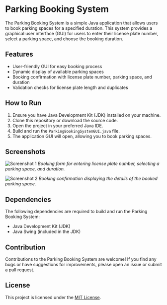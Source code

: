 # Parking Booking System

The Parking Booking System is a simple Java application that allows users to book parking spaces for a specified duration. This system provides a graphical user interface (GUI) for users to enter their license plate number, select a parking space, and choose the booking duration.

## Features

- User-friendly GUI for easy booking process
- Dynamic display of available parking spaces
- Booking confirmation with license plate number, parking space, and duration
- Validation checks for license plate length and duplicates

## How to Run

1. Ensure you have Java Development Kit (JDK) installed on your machine.
2. Clone this repository or download the source code.
3. Open the project in your preferred Java IDE.
4. Build and run the `ParkingBookingSystemGUI.java` file.
5. The application GUI will open, allowing you to book parking spaces.

## Screenshots

![Screenshot 1](screenshots/screenshot1.png)
*Booking form for entering license plate number, selecting a parking space, and duration.*

![Screenshot 2](screenshots/screenshot2.png)
*Booking confirmation displaying the details of the booked parking space.*

## Dependencies

The following dependencies are required to build and run the Parking Booking System:

- Java Development Kit (JDK)
- Java Swing (included in the JDK)

## Contribution

Contributions to the Parking Booking System are welcome! If you find any bugs or have suggestions for improvements, please open an issue or submit a pull request.

## License

This project is licensed under the [MIT License](LICENSE).

